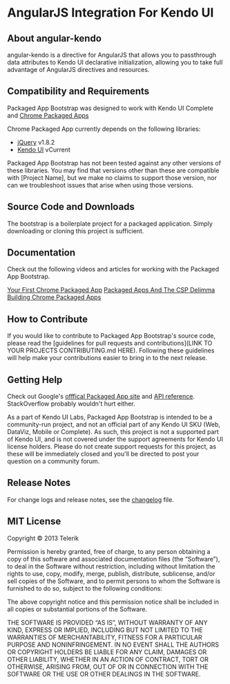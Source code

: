 # AngularJS Integration For Kendo UI

## About angular-kendo

angular-kendo is a directive for AngularJS that allows you to passthrough data attributes to Kendo UI declarative initialization, allowing you to take full advantage of AngularJS directives and resources.

## Compatibility and Requirements

Packaged App Bootstrap was designed to work with Kendo UI Complete and [Chrome Packaged Apps](http://developer.chrome.com/apps/about_apps.html)

Chrome Packaged App currently depends on the following libraries:

- [jQuery](http://www.jquery.com) v1.8.2
- [Kendo UI](http://www.kendoui.com) vCurrent

Packaged App Bootstrap has not been tested against any other versions of these libraries. You may find that versions other than these are compatible with [Project Name], but we make no claims to support those version, nor can we troubleshoot issues that arise when using those versions.

## Source Code and Downloads

The bootstrap is a boilerplate project for a packaged application. Simply downloading or cloning this project is sufficient.

## Documentation

Check out the following videos and articles for working with the Packaged App Bootstrap.

[Your First Chrome Packaged App](https://www.google.com/url?sa=t&rct=j&q=&esrc=s&source=web&cd=2&cad=rja&ved=0CDsQFjAB&url=http%3A%2F%2Fa.shinynew.me%2Fpost%2F37664042253&ei=2ZM_UYuuEpLU9ASXqIHgCw&usg=AFQjCNEMhzMVHZ2fTInD4lK5rB1YRKDIrQ&bvm=bv.43287494,d.eWU)
[Packaged Apps And The CSP Delimma](http://a.shinynew.me/post/37199320546/chrome-packaged-apps-and-the-csp-dilemma)
[Building Chrome Packaged Apps](http://www.kendoui.com/blogs/teamblog/posts/12-12-06/video_building_chrome_packaged_apps.aspx)

## How to Contribute

If you would like to contribute to Packaged App Bootstrap's source code, please read the [guidelines for pull requests and contributions](LINK TO YOUR PROJECTS CONTRIBUTING.md HERE). Following these guidelines will help make your contributions easier to bring in to the next release.

## Getting Help

Check out Google's [offfical Packaged App site](http://developer.chrome.com/apps/about_apps.html) and [API reference](http://developer.chrome.com/apps/api_index.html).  StackOverflow probably wouldn't hurt either.

As a part of Kendo UI Labs, Packaged App Bootstrap is intended to be a community-run project, and not an official part of any Kendo UI SKU (Web, DataViz, Mobile or Complete). As such, this project is not a supported part of Kendo UI, and is not covered under the support agreements for Kendo UI license holders. Please do not create support requests for this project, as these will be immediately closed and you'll be directed to post your question on a community forum.

## Release Notes

For change logs and release notes, see the [changelog](changelog.md) file.

## MIT License

Copyright © 2013 Telerik

Permission is hereby granted, free of charge, to any person obtaining a copy of this software and associated documentation files (the “Software”), to deal in the Software without restriction, including without limitation the rights to use, copy, modify, merge, publish, distribute, sublicense, and/or sell copies of the Software, and to permit persons to whom the Software is furnished to do so, subject to the following conditions:

The above copyright notice and this permission notice shall be included in all copies or substantial portions of the Software.

THE SOFTWARE IS PROVIDED “AS IS”, WITHOUT WARRANTY OF ANY KIND, EXPRESS OR IMPLIED, INCLUDING BUT NOT LIMITED TO THE WARRANTIES OF MERCHANTABILITY, FITNESS FOR A PARTICULAR PURPOSE AND NONINFRINGEMENT. IN NO EVENT SHALL THE AUTHORS OR COPYRIGHT HOLDERS BE LIABLE FOR ANY CLAIM, DAMAGES OR OTHER LIABILITY, WHETHER IN AN ACTION OF CONTRACT, TORT OR OTHERWISE, ARISING FROM, OUT OF OR IN CONNECTION WITH THE SOFTWARE OR THE USE OR OTHER DEALINGS IN THE SOFTWARE.
